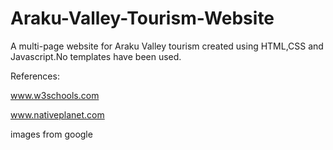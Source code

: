 # Araku-Valley-Tourism-Website
A  multi-page website for Araku Valley tourism created using HTML,CSS and Javascript.No templates have been used.

 References:
 
  www.w3schools.com
  
  www.nativeplanet.com
  
 images from google
